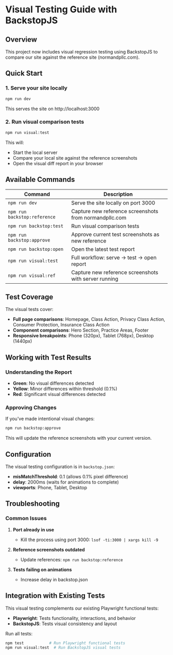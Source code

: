 # Visual Testing Guide with BackstopJS

## Overview
This project now includes visual regression testing using BackstopJS to compare our site against the reference site (normandpllc.com).

## Quick Start

### 1. Serve your site locally
```bash
npm run dev
```
This serves the site on http://localhost:3000

### 2. Run visual comparison tests
```bash
npm run visual:test
```
This will:
- Start the local server
- Compare your local site against the reference screenshots
- Open the visual diff report in your browser

## Available Commands

| Command | Description |
|---------|-------------|
| `npm run dev` | Serve the site locally on port 3000 |
| `npm run backstop:reference` | Capture new reference screenshots from normandpllc.com |
| `npm run backstop:test` | Run visual comparison tests |
| `npm run backstop:approve` | Approve current test screenshots as new reference |
| `npm run backstop:open` | Open the latest test report |
| `npm run visual:test` | Full workflow: serve → test → open report |
| `npm run visual:ref` | Capture new reference screenshots with server running |

## Test Coverage

The visual tests cover:
- **Full page comparisons**: Homepage, Class Action, Privacy Class Action, Consumer Protection, Insurance Class Action
- **Component comparisons**: Hero Section, Practice Areas, Footer
- **Responsive breakpoints**: Phone (320px), Tablet (768px), Desktop (1440px)

## Working with Test Results

### Understanding the Report
- **Green**: No visual differences detected
- **Yellow**: Minor differences within threshold (0.1%)
- **Red**: Significant visual differences detected

### Approving Changes
If you've made intentional visual changes:
```bash
npm run backstop:approve
```
This will update the reference screenshots with your current version.

## Configuration

The visual testing configuration is in `backstop.json`:
- **misMatchThreshold**: 0.1 (allows 0.1% pixel difference)
- **delay**: 2000ms (waits for animations to complete)
- **viewports**: Phone, Tablet, Desktop

## Troubleshooting

### Common Issues

1. **Port already in use**
   - Kill the process using port 3000: `lsof -ti:3000 | xargs kill -9`

2. **Reference screenshots outdated**
   - Update references: `npm run backstop:reference`

3. **Tests failing on animations**
   - Increase delay in backstop.json

## Integration with Existing Tests

This visual testing complements our existing Playwright functional tests:
- **Playwright**: Tests functionality, interactions, and behavior
- **BackstopJS**: Tests visual consistency and layout

Run all tests:
```bash
npm test           # Run Playwright functional tests
npm run visual:test  # Run BackstopJS visual tests
```